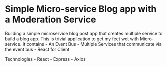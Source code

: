 # Simple Micro-service Blog app with a Moderation Service
Building a simple microservice blog post app that creates multiple service to build a blog app.
This is trivial application to get my feet wet with Micro-service. It contains
    - An Event Bus
    - Multiple Services that communicate via the event bus
    - React for Client

Technologies
    - React
    - Express
    - Axios
